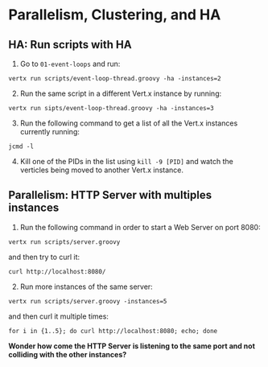 # Parallelism, Clustering, and HA

## HA: Run scripts with HA

1. Go to ```01-event-loops``` and run:

```
vertx run scripts/event-loop-thread.groovy -ha -instances=2
```

2. Run the same script in a different Vert.x instance by running:

```
vertx run sipts/event-loop-thread.groovy -ha -instances=3
```

3. Run the following command to get a list of all the Vert.x instances currently running:

```
jcmd -l
```

4. Kill one of the PIDs in the list using ```kill -9 [PID]``` and watch the verticles being moved to another Vert.x instance.

## Parallelism: HTTP Server with multiples instances

1. Run the following command in order to start a Web Server on port 8080:

```
vertx run scripts/server.groovy
```

and then try to curl it:

```
curl http://localhost:8080/
```

2. Run more instances of the same server:

```
vertx run scripts/server.groovy -instances=5
```

and then curl it multiple times:

```
for i in {1..5}; do curl http://localhost:8080; echo; done
```

**Wonder how come the HTTP Server is listening to the same port and not colliding with the other instances?**